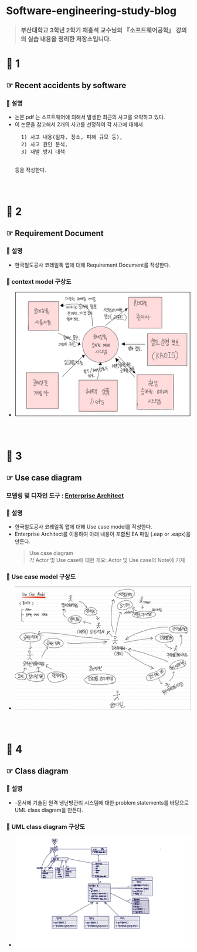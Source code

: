 # Software-engineering-study-blog
> ### 부산대학교 3학년 2학기 채흥석 교수님의 『소프트웨어공학』 강의의 실습 내용을 정리한 저장소입니다.
# 📁 1 
## ☞ Recent accidents by software
### 📌 설명
- 논문.pdf 는 소프트웨어에 의해서 발생한 최근의 사고를 요약하고 있다. 
- 이 논문을 참고해서 2개의 사고를 선정하여 각 사고에 대해서 
    <pre>
    1) 사고 내용(일자, 장소, 피해 규모 등), 
    2) 사고 원인 분석, 
    3) 재발 방지 대책 
    </pre>
    등을 작성한다.

<br><br>
# 📁 2 
## ☞ Requirement Document
### 📌 설명
- 한국철도공사 코레일톡 앱에 대해 Requirement Document를 작성한다.

### 🎨 context model 구상도
- <img src="2/구상도.jpg" >
<br><br>

# 📁 3 
## ☞ Use case diagram 
### 모델링 및 디자인 도구 : [Enterprise Architect](https://sparxsystems.com/)
### 📌 설명
- 한국철도공사 코레일톡 앱에 대해 Use case model를 작성한다.
- Enterprise Architect를 이용하여 아래 내용이 포함된 EA 파일 (.eap or .eapx)을 만든다.
    >  Use case diagram <br>
    > 각 Actor 및 Use case에 대한 개요: Actor 및 Use case의 Note에 기재
### 🎨 Use case model 구상도
- <img src="3/구상도.png" >

<br><br>
# 📁 4 
## ☞ Class diagram
### 📌 설명
- -문서에 기술된 원격 냉난방관리 시스템에 대한 problem statements를 바탕으로 UML class diagram을 만든다.

### 🎨 UML class diagram 구상도
- <img src="4/구상도.jpg" >


<br><br>
